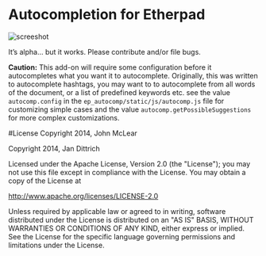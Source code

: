 # Autocompletion for Etherpad

![screeshot](http://i.imgur.com/2uqR3Tg.png)

It’s  alpha... but it works. 
Please contribute and/or file bugs. 

**Caution:** This add-on will require some configuration before it autocompletes what you want it to autocomplete. Originally, this was written to autocomplete hashtags, you may want to to autocomplete from all words of the document, or a list of predefined keywords etc. see the value `autocomp.config` in the  `ep_autocomp/static/js/autocomp.js` file
for customizing simple cases and the value `autocomp.getPossibleSuggestions` for more complex customizations.


#License
Copyright 2014, John McLear

Copyright 2014, Jan Dittrich


Licensed under the Apache License, Version 2.0 (the "License");
you may not use this file except in compliance with the License.
You may obtain a copy of the License at

   http://www.apache.org/licenses/LICENSE-2.0

Unless required by applicable law or agreed to in writing, software
distributed under the License is distributed on an "AS IS" BASIS,
WITHOUT WARRANTIES OR CONDITIONS OF ANY KIND, either express or implied.
See the License for the specific language governing permissions and
limitations under the License.
